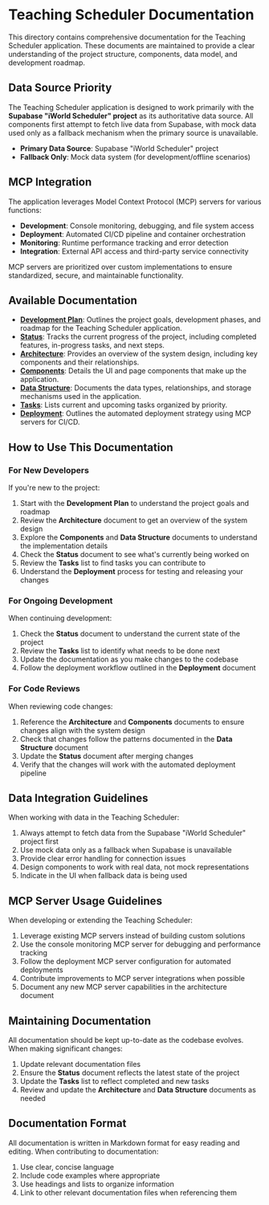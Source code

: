 # Teaching Scheduler Documentation

This directory contains comprehensive documentation for the Teaching Scheduler application. These documents are maintained to provide a clear understanding of the project structure, components, data model, and development roadmap.

## Data Source Priority

The Teaching Scheduler application is designed to work primarily with the **Supabase "iWorld Scheduler" project** as its authoritative data source. All components first attempt to fetch live data from Supabase, with mock data used only as a fallback mechanism when the primary source is unavailable.

- **Primary Data Source**: Supabase "iWorld Scheduler" project
- **Fallback Only**: Mock data system (for development/offline scenarios)

## MCP Integration

The application leverages Model Context Protocol (MCP) servers for various functions:

- **Development**: Console monitoring, debugging, and file system access
- **Deployment**: Automated CI/CD pipeline and container orchestration
- **Monitoring**: Runtime performance tracking and error detection
- **Integration**: External API access and third-party service connectivity

MCP servers are prioritized over custom implementations to ensure standardized, secure, and maintainable functionality.

## Available Documentation

- **[Development Plan](development-plan.md)**: Outlines the project goals, development phases, and roadmap for the Teaching Scheduler application.
- **[Status](status.md)**: Tracks the current progress of the project, including completed features, in-progress tasks, and next steps.
- **[Architecture](architecture.md)**: Provides an overview of the system design, including key components and their relationships.
- **[Components](components.md)**: Details the UI and page components that make up the application.
- **[Data Structure](data-structure.md)**: Documents the data types, relationships, and storage mechanisms used in the application.
- **[Tasks](tasks.md)**: Lists current and upcoming tasks organized by priority.
- **[Deployment](deployment.md)**: Outlines the automated deployment strategy using MCP servers for CI/CD.

## How to Use This Documentation

### For New Developers

If you're new to the project:
1. Start with the **Development Plan** to understand the project goals and roadmap
2. Review the **Architecture** document to get an overview of the system design
3. Explore the **Components** and **Data Structure** documents to understand the implementation details
4. Check the **Status** document to see what's currently being worked on
5. Review the **Tasks** list to find tasks you can contribute to
6. Understand the **Deployment** process for testing and releasing your changes

### For Ongoing Development

When continuing development:
1. Check the **Status** document to understand the current state of the project
2. Review the **Tasks** list to identify what needs to be done next
3. Update the documentation as you make changes to the codebase
4. Follow the deployment workflow outlined in the **Deployment** document

### For Code Reviews

When reviewing code changes:
1. Reference the **Architecture** and **Components** documents to ensure changes align with the system design
2. Check that changes follow the patterns documented in the **Data Structure** document
3. Update the **Status** document after merging changes
4. Verify that the changes will work with the automated deployment pipeline

## Data Integration Guidelines

When working with data in the Teaching Scheduler:

1. Always attempt to fetch data from the Supabase "iWorld Scheduler" project first
2. Use mock data only as a fallback when Supabase is unavailable
3. Provide clear error handling for connection issues
4. Design components to work with real data, not mock representations
5. Indicate in the UI when fallback data is being used

## MCP Server Usage Guidelines

When developing or extending the Teaching Scheduler:

1. Leverage existing MCP servers instead of building custom solutions
2. Use the console monitoring MCP server for debugging and performance tracking
3. Follow the deployment MCP server configuration for automated deployments
4. Contribute improvements to MCP server integrations when possible
5. Document any new MCP server capabilities in the architecture document

## Maintaining Documentation

All documentation should be kept up-to-date as the codebase evolves. When making significant changes:

1. Update relevant documentation files
2. Ensure the **Status** document reflects the latest state of the project
3. Update the **Tasks** list to reflect completed and new tasks
4. Review and update the **Architecture** and **Data Structure** documents as needed

## Documentation Format

All documentation is written in Markdown format for easy reading and editing. When contributing to documentation:

1. Use clear, concise language
2. Include code examples where appropriate
3. Use headings and lists to organize information
4. Link to other relevant documentation files when referencing them 